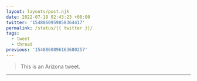 ```yaml
---
layout: layouts/post.njk
date: 2022-07-18 02:43:23 +00:00
twitter: '1548860959858364417'
permalink: /status/{{ twitter }}/
tags: 
  - tweet
  - thread
previous: '1548860896163680257'
---
```


> This is an Arizona tweet.

---
